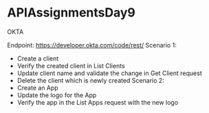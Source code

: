 # APIAssignmentsDay9
OKTA

Endpoint: https://developer.okta.com/code/rest/
Scenario 1:
- Create a client 
- Verify the created client in List Clients
- Update client name and validate the change in Get Client request
- Delete the client which is newly created
Scenario 2:
- Create an App 
- Update the logo for the App
- Verify the app in the List Apps request with the new logo
